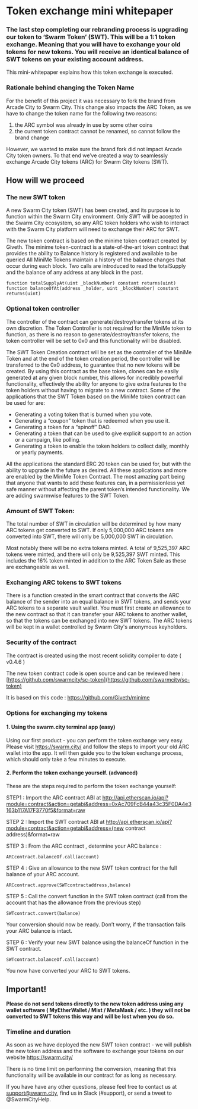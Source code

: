 ﻿# Token exchange mini whitepaper 

### The last step completing our rebranding process is upgrading our token to ‘Swarm Token’ (SWT). This will be a 1:1 token exchange. Meaning that you will have to exchange your old tokens for new tokens. You will receive an identical balance of SWT tokens on your existing account address.

This mini-whitepaper explains how this token exchange is executed.

### Rationale behind changing the Token Name

For the benefit of this project it was necessary to fork the brand from Arcade City to Swarm City. This change also impacts the ARC Token, as we have to change the token name for the following two reasons:

1. the ARC symbol was already in use by some other coins
2. the current token contract cannot be renamed, so cannot follow the brand change

However, we wanted to make sure the brand fork did not impact Arcade City token owners. To that end we’ve created a way to seamlessly exchange Arcade City tokens (ARC) for Swarm City tokens (SWT).

## How will we proceed
### The new SWT token 

A new Swarm City token (SWT) has been created, and its purpose is to function within the Swarm City environment. Only SWT will be accepted in the Swarm City ecosystem, so any ARC token holders who wish to interact with the Swarm City platform will need to exchange their ARC for SWT.

The new token contract is based on the minime token contract created by Giveth. 
The minime token-contract is a state-of-the-art token contract that provides the ability to 
Balance history is registered and available to be queried
All MiniMe Tokens maintain a history of the balance changes that occur during each block. Two calls are introduced to read the totalSupply and the balance of any address at any block in the past.

```
function totalSupplyAt(uint _blockNumber) constant returns(uint)
function balanceOfAt(address _holder, uint _blockNumber) constant returns(uint)
```

### Optional token controller
The controller of the contract can generate/destroy/transfer tokens at its own discretion. The Token Controller is not required for the MiniMe token to function, as there is no reason to generate/destroy/transfer tokens, the token controller will be set to 0x0 and this functionality will be disabled.

The SWT Token Creation contract will be set as the controller of the MiniMe Token and at the end of the token creation period, the controller will be transferred to the 0x0 address, to guarantee that no new tokens will be created.
By using this contract as the base token, clones can be easily generated at any given block number, this allows for incredibly powerful functionality, effectively the ability for anyone to give extra features to the token holders without having to migrate to a new contract. Some of the applications that the SWT Token based on the MiniMe token contract can be used for are:

- Generating a voting token that is burned when you vote.
- Generating a “coupon” token that is redeemed when you use it.
- Generating a token for a “spinoff” DAO.
- Generating a token that can be used to give explicit support to an action or a campaign, like polling.
- Generating a token to enable the token holders to collect daily, monthly or yearly payments.

All the applications the standard ERC 20 token can be used for, but with the ability to upgrade in the future as desired.
All these applications and more are enabled by the MiniMe Token Contract. The most amazing part being that anyone that wants to add these features can, in a permissionless yet safe manner without affecting the parent token’s intended functionality. We are adding swarmwise features to the SWT Token.

### Amount of SWT Token:
The total number of SWT in circulation will be determined by how many ARC tokens get converted to SWT. If only 5,000,000 ARC tokens are converted into SWT, there will only be 5,000,000 SWT in circulation.

Most notably there will be no extra tokens minted. A total of 9,525,397 ARC tokens were minted, and there will only be 9,525,397 SWT minted. This includes the 16% token minted in addition to the ARC Token Sale as these are exchangeable as well. 

### Exchanging ARC tokens to SWT tokens
There is a function created in the smart contract that converts the ARC balance of the sender into an equal balance in SWT tokens, and sends your ARC tokens to a separate vault wallet. You must first create an allowance to the new contract so that it can transfer your ARC tokens to another wallet, so that the tokens can be exchanged into new SWT tokens.
The ARC tokens will be kept in a wallet controlled by Swarm City's anonymous keyholders.

### Security of the contract

The contract is created using the most recent solidity compiler to date ( v0.4.6 )

The new token contract code is open source and can be reviewed here : 
[https://github.com/swarmcity/sc-token](https://github.com/swarmcity/sc-token)

It is based on this code :
https://github.com/Giveth/minime 

### Options for exchanging my tokens
#### 1. Using the swarm.city terminal app (easy)
Using our first product - you can perform the token exchange very easy.
Please visit https://swarm.city/ and follow the steps to import your old ARC wallet into the app. It will then guide you to the token exchange process, which should only take a few minutes to execute.

#### 2. Perform the token exchange yourself. (advanced)

These are the steps required to perform the token exchange yourself:

STEP1 : Import the ARC contract ABI at
http://api.etherscan.io/api?module=contract&action=getabi&address=0xAc709FcB44a43c35F0DA4e3163b117A17F3770f5&format=raw

STEP 2 : Import the SWT contract ABI at
http://api.etherscan.io/api?module=contract&action=getabi&address=(new contract address)&format=raw

STEP 3 : From the ARC contract , determine your ARC balance :

```
ARCcontract.balanceOf.call(account)
```

STEP 4 : Give an allowance to the new SWT token contract for the full balance of your ARC account. 
```
ARCcontract.approve(SWTcontractaddress,balance)
```

STEP 5 : Call the convert function in the SWT token contract (call from the account that has the allowance from the previous step)
```
SWTcontract.convert(balance)
```

Your conversion should now be ready. Don’t worry, if the transaction fails your ARC balance is intact.

STEP 6 : Verify your new SWT balance using the balanceOf function in the SWT contract. 
```
SWTcontract.balanceOf.call(account)
```

You now have converted your ARC to SWT tokens.


## Important!
**Please do not send tokens directly to the new token address using any wallet software ( MyEtherWallet / Mist / MetaMask / etc. ) they will not be converted to SWT tokens this way and will be lost when you do so.**


### Timeline and duration

As soon as we have deployed the new SWT token contract - we will publish the new token address and the software to exchange your tokens on our website https://swarm.city/ 

There is no time limit on performing the conversion, meaning that this functionality will be available in our contract for as long as necessary.

If you have have any other questions, please feel free to contact us at support@swarm.city, find us in Slack (#support), or send a tweet to @SwarmCityHelp.
